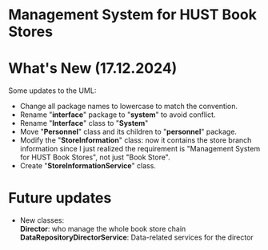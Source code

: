 # Management System for HUST Book Stores

# What's New (17.12.2024)
Some updates to the UML:
* Change all package names to lowercase to match the convention.
* Rename "**interface**" package to "**system**" to avoid conflict.
* Rename "**Interface**" class to "**System**"
* Move "**Personnel**" class and its children to "**personnel**" package.
* Modify the "**StoreInformation**" class: now it contains the store branch information since I just realized the requirement is "Management System for HUST Book Stores", not just "Book Store".
* Create "**StoreInformationService**" class.

# Future updates

* New classes: \
**Director**: who manage the whole book store chain \
**DataRepositoryDirectorService**: Data-related services for the director
